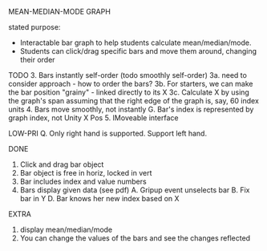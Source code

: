 MEAN-MEDIAN-MODE GRAPH

stated purpose: 
 - Interactable bar graph to help students calculate mean/median/mode.
 - Students can click/drag specific bars and move them around, changing their order

TODO
 3. Bars instantly self-order (todo smoothly self-order)
   3a. need to consider approach - how to order the bars?
   3b. For starters, we can make the bar position "grainy" - linked directly to its X
   3c. Calculate X by using the graph's span assuming that the right edge of the graph is, say, 60 index units
 4. Bars move smoothly, not instantly
 G. Bar's index is represented by graph index, not Unity X Pos
 5. IMoveable interface

LOW-PRI
 Q. Only right hand is supported. Support left hand.
 
DONE
 1. Click and drag bar object
 2. Bar object is free in horiz, locked in vert
 6. Bar includes index and value numbers 
 7. Bars display given data (see pdf)
 A. Gripup event unselects bar 
 B. Fix bar in Y
 D. Bar knows her new index based on X
 
EXTRA
 1. display mean/median/mode 
 2. You can change the values of the bars and see the changes reflected






